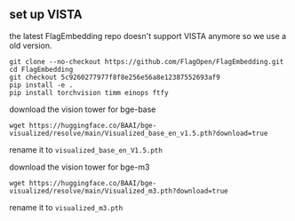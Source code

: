 ## set up VISTA 

the latest FlagEmbedding repo doesn't support VISTA anymore so we use a old version.
```
git clone --no-checkout https://github.com/FlagOpen/FlagEmbedding.git
cd FlagEmbedding
git checkout 5c9260277977f8f8e256e56a8e12387552693af9
pip install -e .
pip install torchvision timm einops ftfy
```
download the vision tower for bge-base
```
wget https://huggingface.co/BAAI/bge-visualized/resolve/main/Visualized_base_en_v1.5.pth?download=true
```
rename it to `visualized_base_en_V1.5.pth`

download the vision tower for bge-m3
```
wget https://huggingface.co/BAAI/bge-visualized/resolve/main/Visualized_m3.pth?download=true
```
rename it to `visualized_m3.pth`